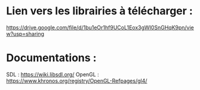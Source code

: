 # Lien vers les librairies à télécharger : 
https://drive.google.com/file/d/1bu1eOr1hf9UCoL1Eox3gWI0SnGHqK9pn/view?usp=sharing

# Documentations :
SDL : https://wiki.libsdl.org/
OpenGL : https://www.khronos.org/registry/OpenGL-Refpages/gl4/
